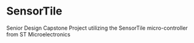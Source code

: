 # SensorTile
Senior Design Capstone Project utilizing the SensorTile micro-controller from ST Microelectronics
